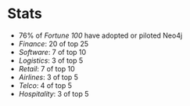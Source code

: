 <!SLIDE bullets>
# Stats

  * 76% of <i>Fortune 100</i> have adopted or piloted Neo4j
  * <i>Finance</i>: 20 of top 25
  * <i>Software</i>: 7 of top 10
  * <i>Logistics</i>: 3 of top 5
  * <i>Retail</i>: 7 of top 10
  * <i>Airlines</i>: 3 of top 5
  * <i>Telco</i>: 4 of top 5
  * <i>Hospitality</i>: 3 of top 5

